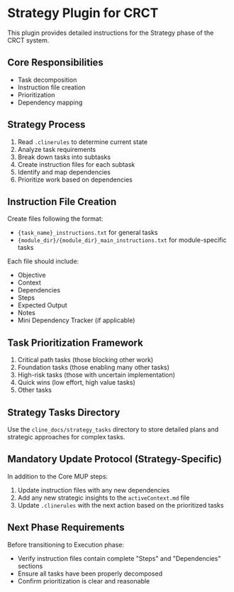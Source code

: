 # Strategy Plugin for CRCT

This plugin provides detailed instructions for the Strategy phase of the CRCT system.

## Core Responsibilities
- Task decomposition
- Instruction file creation
- Prioritization
- Dependency mapping

## Strategy Process
1. Read `.clinerules` to determine current state
2. Analyze task requirements
3. Break down tasks into subtasks
4. Create instruction files for each subtask
5. Identify and map dependencies
6. Prioritize work based on dependencies

## Instruction File Creation
Create files following the format:
- `{task_name}_instructions.txt` for general tasks
- `{module_dir}/{module_dir}_main_instructions.txt` for module-specific tasks

Each file should include:
- Objective
- Context
- Dependencies
- Steps
- Expected Output
- Notes
- Mini Dependency Tracker (if applicable)

## Task Prioritization Framework
1. Critical path tasks (those blocking other work)
2. Foundation tasks (those enabling many other tasks)
3. High-risk tasks (those with uncertain implementation)
4. Quick wins (low effort, high value tasks)
5. Other tasks

## Strategy Tasks Directory
Use the `cline_docs/strategy_tasks` directory to store detailed plans and strategic approaches for complex tasks.

## Mandatory Update Protocol (Strategy-Specific)
In addition to the Core MUP steps:
1. Update instruction files with any new dependencies
2. Add any new strategic insights to the `activeContext.md` file
3. Update `.clinerules` with the next action based on the prioritized tasks

## Next Phase Requirements
Before transitioning to Execution phase:
- Verify instruction files contain complete "Steps" and "Dependencies" sections
- Ensure all tasks have been properly decomposed
- Confirm prioritization is clear and reasonable
